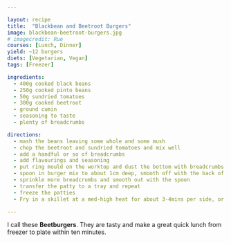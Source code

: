 ```yaml
---

layout: recipe
title:  "Blackbean and Beetroot Burgers"
image: blackbean-beetroot-burgers.jpg
# imagecredit: Rue
courses: [Lunch, Dinner]
yield: ~12 burgers
diets: [Vegetarian, Vegan]
tags: [Freezer]

ingredients:
  - 400g cooked black beans
  - 250g cooked pinto beans
  - 50g sundried tomatoes
  - 300g cooked beetroot
  - ground cumin
  - seasoning to taste
  - plenty of breadcrumbs

directions:
  - mash the beans leaving some whole and some mush
  - chop the beetroot and sundried tomatoes and mix well
  - add a handful or so of breadcrumbs
  - add flavourings and seasoning
  - put ring mould on the worktop and dust the bottom with breadcrumbs
  - spoon in burger mix to about 1cm deep, smooth off with the back of a spoon
  - sprinkle more breadcrumbs and smooth out with the spoon
  - transfer the patty to a tray and repeat
  - freeze the patties
  - Fry in a skillet at a med-high heat for about 3-4mins per side, or until lightly browned.

---
```


I call these **Beetburgers**. They are tasty and make a great quick lunch from freezer to plate within ten minutes.
